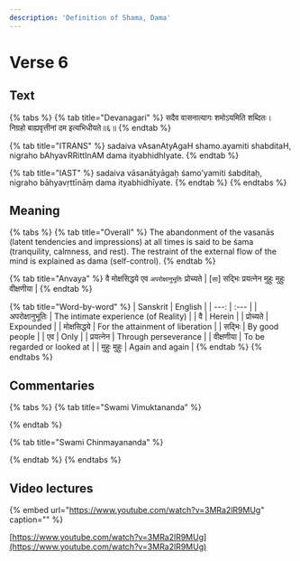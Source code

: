 ```yaml
---
description: 'Definition of Shama, Dama'
---
```


# Verse 6

## Text

{% tabs %}
{% tab title="Devanagari" %}
सदैव वासनात्यागः शमोऽयमिति शब्दितः।  
निग्रहो बाह्यवृत्तीनां दम इत्यभिधीयते॥६॥
{% endtab %}

{% tab title="ITRANS" %}
sadaiva vAsanAtyAgaH shamo.ayamiti shabditaH,  
nigraho bAhyavRRittInAM dama ityabhidhIyate.
{% endtab %}

{% tab title="IAST" %}
sadaiva vāsanātyāgaḥ śamo'yamiti śabditaḥ,  
nigraho bāhyavṛttīnāṃ dama ityabhidhīyate.
{% endtab %}
{% endtabs %}

## Meaning

{% tabs %}
{% tab title="Overall" %}
The abandonment of the vasanās \(latent tendencies and impressions\) at all times is said to be śama \(tranquility, calmness, and rest\). The restraint of the external flow of the mind is explained as dama \(self-control\).
{% endtab %}

{% tab title="Anvaya" %}
वै मोक्षसिद्धये एव `अपरोक्षानुभूतिः` प्रोच्यते \| \[`सा`\] सद्भिः प्रयत्नेन मुहुः मुहुः वीक्षणीया \|
{% endtab %}

{% tab title="Word-by-word" %}
| Sanskrit | English |
| ---: | :--- |
| अपरोक्षानुभूतिः | The intimate experience \(of Reality\) |
| वै | Herein |
| प्रोच्यते | Expounded |
| मोक्षसिद्धये | For the attainment of liberation |
| सद्भिः | By good people |
| एव | Only |
| प्रयत्नेन | Through perseverance |
| वीक्षणीया | To be regarded or looked at |
| मुहुः मुहुः | Again and again |
{% endtab %}
{% endtabs %}

## Commentaries

{% tabs %}
{% tab title="Swami Vimuktananda" %}

{% endtab %}

{% tab title="Swami Chinmayananda" %}

{% endtab %}
{% endtabs %}

## Video lectures

{% embed url="https://www.youtube.com/watch?v=3MRa2lR9MUg" caption="" %}

[https://www.youtube.com/watch?v=3MRa2lR9MUg](https://www.youtube.com/watch?v=3MRa2lR9MUg)

